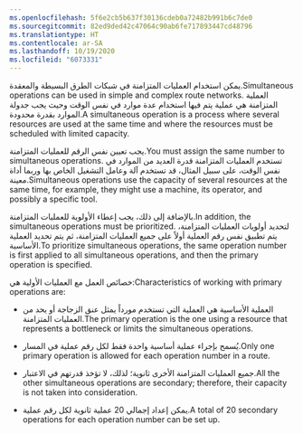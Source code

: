 ```yaml
---
ms.openlocfilehash: 5f6e2cb5b637f30136cdeb0a72482b991b6c7de0
ms.sourcegitcommit: 82ed9ded42c47064c90ab6fe717893447cd48796
ms.translationtype: HT
ms.contentlocale: ar-SA
ms.lasthandoff: 10/19/2020
ms.locfileid: "6073331"
---
```

<span data-ttu-id="aad0a-101">يمكن استخدام العمليات المتزامنة في شبكات الطرق البسيطة والمعقدة.</span><span class="sxs-lookup"><span data-stu-id="aad0a-101">Simultaneous operations can be used in simple and complex route networks.</span></span> <span data-ttu-id="aad0a-102">العملية المتزامنة هي عملية يتم فيها استخدام عدة موارد في نفس الوقت وحيث يجب جدولة الموارد بقدرة محدودة.</span><span class="sxs-lookup"><span data-stu-id="aad0a-102">A simultaneous operation is a process where several resources are used at the same time and where the resources must be scheduled with limited capacity.</span></span>

<span data-ttu-id="aad0a-103">يجب تعيين نفس الرقم للعمليات المتزامنة.</span><span class="sxs-lookup"><span data-stu-id="aad0a-103">You must assign the same number to simultaneous operations.</span></span> <span data-ttu-id="aad0a-104">تستخدم العمليات المتزامنة قدرة العديد من الموارد في نفس الوقت، على سبيل المثال، قد تستخدم آلة وعامل التشغيل الخاص بها وربما أداة معينة.</span><span class="sxs-lookup"><span data-stu-id="aad0a-104">Simultaneous operations use the capacity of several resources at the same time, for example, they might use a machine, its operator, and possibly a specific tool.</span></span>

<span data-ttu-id="aad0a-105">بالإضافة إلى ذلك، يجب إعطاء الأولوية للعمليات المتزامنة.</span><span class="sxs-lookup"><span data-stu-id="aad0a-105">In addition, the simultaneous operations must be prioritized.</span></span> <span data-ttu-id="aad0a-106">لتحديد أولويات العمليات المتزامنة، يتم تطبيق نفس رقم العملية أولاً على جميع العمليات المتزامنة، ثم يتم تحديد العملية الأساسية.</span><span class="sxs-lookup"><span data-stu-id="aad0a-106">To prioritize simultaneous operations, the same operation number is first applied to all simultaneous operations, and then the primary operation is specified.</span></span>

<span data-ttu-id="aad0a-107">خصائص العمل مع العمليات الأولية هي:</span><span class="sxs-lookup"><span data-stu-id="aad0a-107">Characteristics of working with primary operations are:</span></span>

-   <span data-ttu-id="aad0a-108">العملية الأساسية هي العملية التي تستخدم مورداً يمثل عنق الزجاجة أو يحد من العمليات المتزامنة.</span><span class="sxs-lookup"><span data-stu-id="aad0a-108">The primary operation is the one using a resource that represents a bottleneck or limits the simultaneous operations.</span></span>

-   <span data-ttu-id="aad0a-109">يُسمح بإجراء عملية أساسية واحدة فقط لكل رقم عملية في المسار.</span><span class="sxs-lookup"><span data-stu-id="aad0a-109">Only one primary operation is allowed for each operation number in a route.</span></span>

-   <span data-ttu-id="aad0a-110">جميع العمليات المتزامنة الأخرى ثانوية؛ لذلك، لا تؤخذ قدرتهم في الاعتبار.</span><span class="sxs-lookup"><span data-stu-id="aad0a-110">All the other simultaneous operations are secondary; therefore, their capacity is not taken into consideration.</span></span>

-   <span data-ttu-id="aad0a-111">يمكن إعداد إجمالي 20 عملية ثانوية لكل رقم عملية.</span><span class="sxs-lookup"><span data-stu-id="aad0a-111">A total of 20 secondary operations for each operation number can be set up.</span></span>

